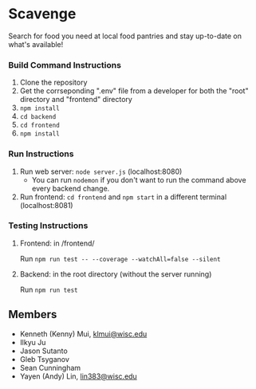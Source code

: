 # Scavenge
Search for food you need at local food pantries and stay up-to-date on what's available!

### Build Command Instructions
1. Clone the repository
2. Get the corrseponding ".env" file from a developer for both the "root" directory and "frontend" directory 
3. `npm install`
4. `cd backend`
5. `cd frontend`
6. `npm install`

### Run Instructions
1. Run web server: `node server.js` (localhost:8080)
    - You can run `nodemon` if you don't want to run the command above every backend change.
2. Run frontend: `cd frontend` and `npm start` in a different terminal (localhost:8081)

### Testing Instructions
1. Frontend: in /frontend/

   Run `npm run test -- --coverage --watchAll=false --silent`
   
2. Backend: in the root directory (without the server running)

    Run `npm run test`


## Members
- Kenneth (Kenny) Mui, klmui@wisc.edu
- Ilkyu Ju
- Jason Sutanto
- Gleb Tsyganov
- Sean Cunningham
- Yayen (Andy) Lin, lin383@wisc.edu


